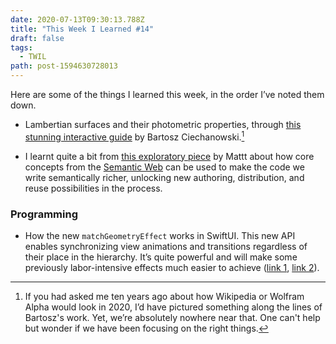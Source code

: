 ```yaml
---
date: 2020-07-13T09:30:13.788Z
title: "This Week I Learned #14"
draft: false
tags:
  - TWIL
path: post-1594630728013
---
```

Here are some of the things I learned this week, in the order I’ve noted them down.

* Lambertian surfaces and their photometric properties, through [this stunning interactive guide](https://ciechanow.ski/lights-and-shadows/) by Bartosz Ciechanowski.[^1]

* I learnt quite a bit from [this exploratory piece](https://nshipster.com/as-we-may-code/) by Mattt about how core concepts from the [Semantic Web](https://en.wikipedia.org/wiki/Semantic_Web) can be used to make the code we write semantically richer, unlocking new authoring, distribution, and reuse possibilities in the process.

### Programming

* How the new `matchGeometryEffect` works in SwiftUI. This new API enables synchronizing view animations and transitions regardless of their place in the hierarchy. It’s quite powerful and will make some previously labor-intensive effects much easier to achieve ([link 1](https://iankeen.tech/2020/07/03/cross-view-animations-with-matchedgeometryeffect/), [link 2](https://swiftui-lab.com/matchedgeometryeffect-part1/)).

[^1]: If you had asked me ten years ago about how Wikipedia or Wolfram Alpha would look in 2020, I’d have pictured something along the lines of Bartosz's work. Yet, we’re absolutely nowhere near that. One can't help but wonder if we have been focusing on the right things.
